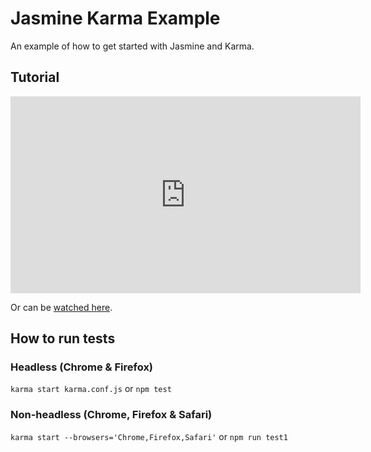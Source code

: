 # Jasmine Karma Example

An example of how to get started with Jasmine and Karma.

## Tutorial

<iframe width="560" height="315" src="https://www.youtube.com/embed/BygnRr4vFl8" frameborder="0" allow="accelerometer; autoplay; encrypted-media; gyroscope; picture-in-picture" allowfullscreen></iframe>

Or can be [watched here](https://www.youtube.com/watch?v=BygnRr4vFl8).

## How to run tests

### Headless (Chrome & Firefox)
`karma start karma.conf.js`
or
`npm test`

### Non-headless (Chrome, Firefox & Safari)
`karma start --browsers='Chrome,Firefox,Safari'`
or
`npm run test1`
